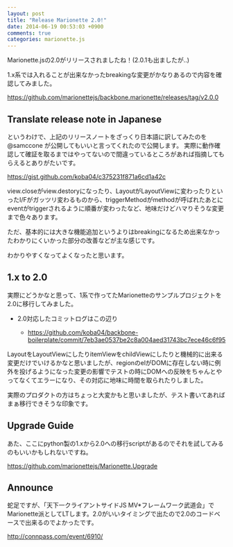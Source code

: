 ```yaml
---
layout: post
title: "Release Marionette 2.0!"
date: 2014-06-19 00:53:03 +0900
comments: true
categories: marionette.js
---
```


Marionette.jsの2.0がリリースされましたね！(2.0.1も出ましたが..)

1.x系では入れることが出来なかったbreakingな変更がかなりあるので内容を確認してみました。

https://github.com/marionettejs/backbone.marionette/releases/tag/v2.0.0

<!-- more -->

## Translate release note in Japanese

というわけで、上記のリリースノートをざっくり日本語に訳してみたのを @samccone が公開してもいいと言ってくれたので公開します。
実際に動作確認して確証を取るまではやってないので間違っているところがあれば指摘してもらえるとありがたいです。

https://gist.github.com/koba04/c375231f871a6cd1a42c

view.closeがview.destoryになったり、LayoutがLayoutViewに変わったりといったI/Fがガッツリ変わるものから、triggerMethodがmethodが呼ばれたあとにeventがtriggerされるように順番が変わったなど、地味だけどハマりそうな変更まで色々あります。

ただ、基本的には大きな機能追加というよりはbreakingになるため出来なかったわかりにくいかった部分の改善などが主な感じです。

わかりやすくなってよくなったと思います。


## 1.x to 2.0

実際にどうかなと思って、1系で作ってたMarionetteのサンプルプロジェクトを2.0に移行してみました。

* 2.0対応したコミットログはこの辺り

  * https://github.com/koba04/backbone-boilerplate/commit/7eb3ae0537be2c8a004aed31743bc7ece46c6f95

LayoutをLayoutViewにしたりitemViewをchildViewにしたりと機械的に出来る変更だけでいけるかなと思いましたが、regionのelがDOMに存在しない時に例外を投げるようになった変更の影響でテストの時にDOMへの反映をちゃんとやってなくてエラーになり、その対応に地味に時間を取られたりしました。

実際のプロダクトの方はちょっと大変かもと思いましたが、テスト書いてあればまぁ移行できそうな印象です。


## Upgrade Guide

あた、ここにpython製の1.xから2.0への移行scriptがあるのでそれを試してみるのもいいかもしれないですね。

https://github.com/marionettejs/Marionette.Upgrade


## Announce

蛇足ですが、「天下一クライアントサイドJS MV\*フレームワーク武道会」でMarionette派としてLTします。2.0がいいタイミングで出たので2.0のコードベースで出来るのでよかったです。

http://connpass.com/event/6910/

